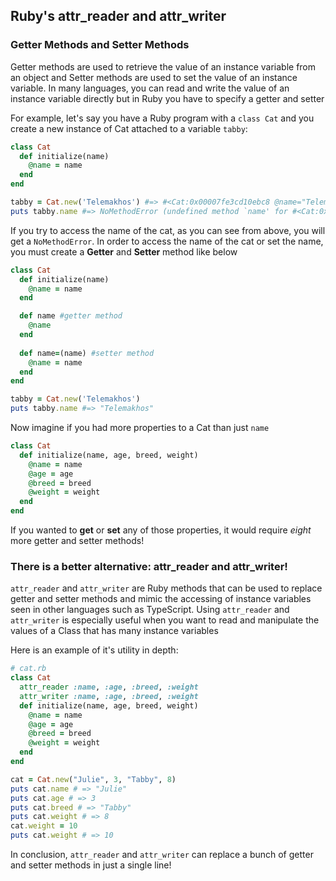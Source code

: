 ## Ruby's attr_reader and attr_writer

### Getter Methods and Setter Methods
Getter methods are used to retrieve the value of an instance variable from an object and Setter methods are used to set the value of an instance variable. In many languages, you can read and write the value of an instance variable directly but in Ruby you have to specify a getter and setter

For example, let's say you have a Ruby program with a `class Cat` and you create a new instance of Cat attached to a variable `tabby`:
```Ruby
class Cat
  def initialize(name)
    @name = name
  end
end

tabby = Cat.new('Telemakhos') #=> #<Cat:0x00007fe3cd10ebc8 @name="Telemakhos">
puts tabby.name #=> NoMethodError (undefined method `name' for #<Cat:0x00007fe3cd10ebc8 @name="Telemakhos">)
```
If you try to access the name of the cat, as you can see from above, you will get a `NoMethodError`. In order to access the name of the cat or set the name, you must create a **Getter** and **Setter** method like below

```Ruby
class Cat
  def initialize(name)
    @name = name
  end

  def name #getter method
    @name
  end
  
  def name=(name) #setter method
    @name = name
  end
end

tabby = Cat.new('Telemakhos')
puts tabby.name #=> "Telemakhos"
```

Now imagine if you had more properties to a Cat than just `name`
```Ruby
class Cat
  def initialize(name, age, breed, weight)
    @name = name
    @age = age
    @breed = breed
    @weight = weight
  end
end
```
If you wanted to **get** or **set** any of those properties, it would require *eight* more getter and setter methods!

### There is a better alternative: **attr_reader** and **attr_writer**!

`attr_reader` and `attr_writer` are Ruby methods that can be used to replace getter and setter methods and mimic the accessing of instance variables seen in other languages such as TypeScript. Using `attr_reader` and `attr_writer` is especially useful when you want to read and manipulate the values of a Class that has many instance variables

Here is an example of it's utility in depth:


```Ruby
# cat.rb
class Cat
  attr_reader :name, :age, :breed, :weight
  attr_writer :name, :age, :breed, :weight
  def initialize(name, age, breed, weight)
    @name = name
    @age = age
    @breed = breed
    @weight = weight
  end
end

cat = Cat.new("Julie", 3, "Tabby", 8)
puts cat.name # => "Julie"
puts cat.age # => 3
puts cat.breed # => "Tabby"
puts cat.weight # => 8
cat.weight = 10
puts cat.weight # => 10

```

In conclusion, `attr_reader` and `attr_writer` can replace a bunch of getter and setter methods in just a single line!
